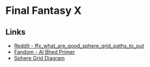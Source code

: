 # Final Fantasy X

## Links
- [Reddit - ffx_what_are_good_sphere_grid_paths_to_put](https://www.reddit.com/r/FinalFantasy/comments/26tkdx/ffx_what_are_good_sphere_grid_paths_to_put/)
- [Fandom - Al Bhed Primer](https://finalfantasy.fandom.com/wiki/Al_Bhed_Primer)
- [Sphere Grid Diagram](https://static.wikia.nocookie.net/finalfantasy/images/3/38/Q-boost-sg-mini.jpg/revision/latest?cb=20090810202731)